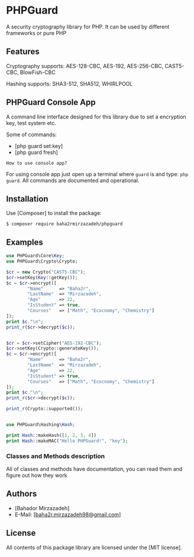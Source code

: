 PHPGuard
=======
A security cryptography library for PHP. It can be used by different frameworks or pure PHP

Features
--------
Cryptography supports: AES-128-CBC, AES-192, AES-256-CBC, CAST5-CBC, BlowFish-CBC

Hashing supports: SHA3-512, SHA512, WHIRLPOOL

PHPGuard Console App
--------------------
A command line interface designed for this library due to set a encryption key, test system etc.

Some of commands:

* [php guard set:key]
* [php guard fresh]

`How to use console app?`

For using console app just open up a terminal where `guard` is and type: `php guard`.
All commands are documented and operational.


Installation
------------
Use [Composer] to install the package:

```
$ composer require baha2rmirzazadeh/phpguard
```

Examples
-------

```php
use PHPGuard\Core\Key;
use PHPGuard\Crypto\Crypto;

$cr = new Crypto("CAST5-CBC");
$cr->setKey(Key::getKey());
$c = $cr->encrypt([
        "Name"      => "Baha2r",
        "LastName"  => "Mirzazadeh",
        "Age"       => 22,
        "IsStudent" => true,
        "Courses"   => ["Math", "Ecocnomy", "Chemistry"]
]);
print $c."\n";
print_r($cr->decrypt($c));


$cr = $cr->setCipher("AES-192-CBC");
$cr->setKey(Crypto::generateKey());
$c = $cr->encrypt([
        "Name"      => "Baha2r",
        "LastName"  => "Mirzazadeh",
        "Age"       => 22,
        "IsStudent" => true,
        "Courses"   => ["Math", "Ecocnomy", "Chemistry"]
]);
print $c."\n";
print_r($cr->decrypt($c));

print_r(Crypto::supported());


use PHPGuard\Hashing\Hash;

print Hash::makeHash([1, 2, 3, 4])
print Hash::makeMAC("Hello PHPGuard!", "key");
```

### Classes and Methods description
All of classes and methods have documentation, you can read them and figure out how they work

Authors
-------

* [Bahador Mirzazadeh]
* E-Mail: [baha2r.mirzazadeh98@gmail.com]

License
-------

All contents of this package library are licensed under the [MIT license].   
